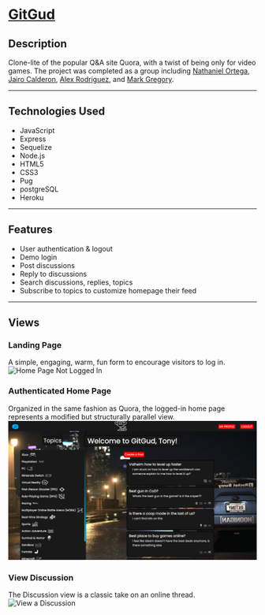 # <a href="https://gitgud-app.herokuapp.com/" target="_blank">GitGud</a>

## Description

Clone-lite of the popular Q&A site Quora, with a twist of being only for video games. The project was completed as a group including <a href="https://github.com/Natejo91">Nathaniel Ortega</a>, <a href="https://github.com/JairoCal">Jairo Calderon</a>, <a href="https://github.com/alex-therookie">Alex Rodriguez</a>, and <a href="https://github.com/JamarkG">Mark Gregory</a>.
***

## Technologies Used
- JavaScript
- Express
- Sequelize
- Node.js
- HTML5
- CSS3
- Pug
- postgreSQL
- Heroku
***

## Features
- User authentication & logout
- Demo login
- Post discussions
- Reply to discussions 
- Search discussions, replies, topics
- Subscribe to topics to customize homepage their feed
***

## Views

### Landing Page
A simple, engaging, warm, fun form to encourage visitors to log in.
![Home Page Not Logged In](/public/images/GGLandingPage.png "Home Page Not Logged In")

### Authenticated Home Page
Organized in the same fashion as Quora, the logged-in home page represents a modified but structurally parallel view.
![Home Page Logged In](/public/images/GGHomePage.png "Home Page Logged In")

### View Discussion
The Discussion view is a classic take on an online thread.
![View a Discussion](/public/images/GGViewDiscussion.png "View a Discussion")

